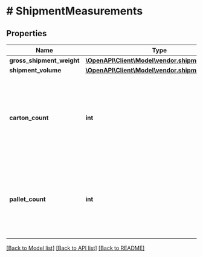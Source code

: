 # # ShipmentMeasurements

## Properties

Name | Type | Description | Notes
------------ | ------------- | ------------- | -------------
**gross_shipment_weight** | [**\OpenAPI\Client\Model\vendor.shipments\Weight**](Weight.md) |  | [optional]
**shipment_volume** | [**\OpenAPI\Client\Model\vendor.shipments\Volume**](Volume.md) |  | [optional]
**carton_count** | **int** | Number of cartons present in the shipment. Provide the cartonCount only for non-palletized shipments. | [optional]
**pallet_count** | **int** | Number of pallets present in the shipment. Provide the palletCount only for palletized shipments. | [optional]

[[Back to Model list]](../../README.md#models) [[Back to API list]](../../README.md#endpoints) [[Back to README]](../../README.md)
